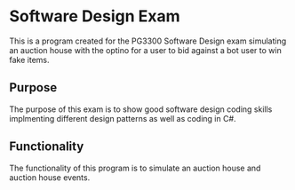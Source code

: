 # Software Design Exam

This is a program created for the PG3300 Software Design exam simulating an auction house with the optino for a user to bid against a bot user to win fake items.

## Purpose

The purpose of this exam is to show good software design coding skills implmenting different design patterns as well as coding in C#.

## Functionality

The functionality of this program is to simulate an auction house and auction house events.
